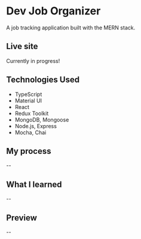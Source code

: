 # Dev Job Organizer

A job tracking application built with the MERN stack.

## Live site

Currently in progress!

## Technologies Used

-   TypeScript
-   Material UI
-   React
-   Redux Toolkit
-   MongoDB, Mongoose
-   Node.js, Express
-   Mocha, Chai

## My process

--

## What I learned

--

## Preview

--
